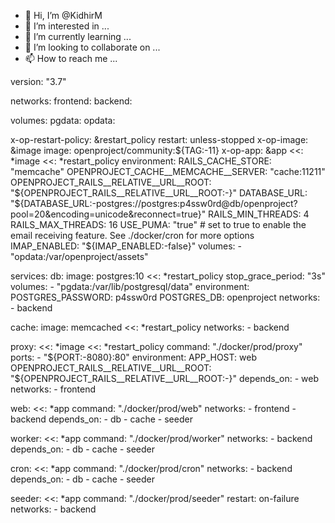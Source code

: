 - 👋 Hi, I’m @KidhirM
- 👀 I’m interested in ...
- 🌱 I’m currently learning ...
- 💞️ I’m looking to collaborate on ...
- 📫 How to reach me ...

<!---
KidhirM/KidhirM is a ✨ special ✨ repository because its `README.md` (this file) appears on your GitHub profile.
You can click the Preview link to take a look at your changes.
--->
version: "3.7"

networks:
  frontend:
  backend:

volumes:
  pgdata:
  opdata:

x-op-restart-policy: &restart_policy
  restart: unless-stopped
x-op-image: &image
  image: openproject/community:${TAG:-11}
x-op-app: &app
  <<: *image
  <<: *restart_policy
  environment:
    RAILS_CACHE_STORE: "memcache"
    OPENPROJECT_CACHE__MEMCACHE__SERVER: "cache:11211"
    OPENPROJECT_RAILS__RELATIVE__URL__ROOT: "${OPENPROJECT_RAILS__RELATIVE__URL__ROOT:-}"
    DATABASE_URL: "${DATABASE_URL:-postgres://postgres:p4ssw0rd@db/openproject?pool=20&encoding=unicode&reconnect=true}"
    RAILS_MIN_THREADS: 4
    RAILS_MAX_THREADS: 16
    USE_PUMA: "true"
    # set to true to enable the email receiving feature. See ./docker/cron for more options
    IMAP_ENABLED: "${IMAP_ENABLED:-false}"
  volumes:
    - "opdata:/var/openproject/assets"

services:
  db:
    image: postgres:10
    <<: *restart_policy
    stop_grace_period: "3s"
    volumes:
      - "pgdata:/var/lib/postgresql/data"
    environment:
      POSTGRES_PASSWORD: p4ssw0rd
      POSTGRES_DB: openproject
    networks:
      - backend

  cache:
    image: memcached
    <<: *restart_policy
    networks:
      - backend

  proxy:
    <<: *image
    <<: *restart_policy
    command: "./docker/prod/proxy"
    ports:
      - "${PORT:-8080}:80"
    environment:
      APP_HOST: web
      OPENPROJECT_RAILS__RELATIVE__URL__ROOT: "${OPENPROJECT_RAILS__RELATIVE__URL__ROOT:-}"
    depends_on:
      - web
    networks:
      - frontend

  web:
    <<: *app
    command: "./docker/prod/web"
    networks:
      - frontend
      - backend
    depends_on:
      - db
      - cache
      - seeder

  worker:
    <<: *app
    command: "./docker/prod/worker"
    networks:
      - backend
    depends_on:
      - db
      - cache
      - seeder

  cron:
    <<: *app
    command: "./docker/prod/cron"
    networks:
      - backend
    depends_on:
      - db
      - cache
      - seeder

  seeder:
    <<: *app
    command: "./docker/prod/seeder"
    restart: on-failure
    networks:
      - backend

